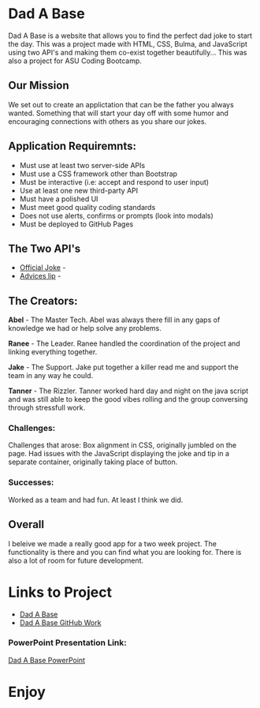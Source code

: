# Dad A Base
Dad A Base is a website that allows you to find the perfect dad joke to start the day. This was a project made with HTML, CSS, Bulma, and JavaScript using two API's and making them co-exist together beautifully... This was also a project for ASU Coding Bootcamp.

## Our Mission
We set out to create an applictation that can be the father you always wanted. Something that will start your day off with some humor and encouraging connections with others as you share our jokes.

## Application Requiremnts:
* Must use at least two server-side APIs
* Must use a CSS framework other than Bootstrap
* Must be interactive (i.e: accept and respond to user input)
* Use at least one new third-party API
* Must have a polished UI
* Must meet good quality coding standards
* Does not use alerts, confirms or prompts (look into modals)
* Must be deployed to GitHub Pages

## The Two API's
* [Official Joke](https://official-joke-api.appspot.com/random_joke) - 
* [Advices lip](https://api.adviceslip.com/advice) - 

## The Creators:
**Abel** - The Master Tech. Abel was always there fill in any gaps of knowledge we had or help solve any problems.

**Ranee** - The Leader. Ranee handled the coordination of the project and linking everything together.

**Jake** - The Support. Jake put together a killer read me and support the team in any way he could.

**Tanner** - The Rizzler. Tanner worked hard day and night on the java script and was still able to keep the good vibes rolling and the group conversing through stressfull work.

### Challenges:
Challenges that arose:
 Box alignment in CSS, originally jumbled on the page. Had issues with the JavaScript displaying the joke and tip in a separate container, originally taking place of button.


### Successes:
Worked as a team and had fun. At least I think we did.

## Overall
I beleive we made a really good app for a two week project. The functionality is there and you can find what you are looking for. There is also a lot of room for future development.

# Links to Project
* [Dad A Base](https://rbracker.github.io/breakfastclub-project/)
* [Dad A Base GitHub Work](https://github.com/rbracker/breakfastclub-project)

### PowerPoint Presentation Link:
[Dad A Base PowerPoint]()

# Enjoy